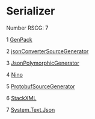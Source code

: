 <h1>Serializer</h1>

Number RSCG: 7

   1 [GenPack](/docs/GenPack)

   2 [jsonConverterSourceGenerator](/docs/jsonConverterSourceGenerator)

   3 [JsonPolymorphicGenerator](/docs/JsonPolymorphicGenerator)

   4 [Nino](/docs/Nino)

   5 [ProtobufSourceGenerator](/docs/ProtobufSourceGenerator)

   6 [StackXML](/docs/StackXML)

   7 [System.Text.Json](/docs/System.Text.Json)
    